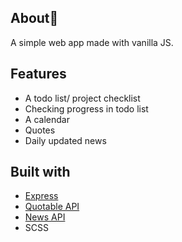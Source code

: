 ## About
A simple web app made with vanilla JS.

## Features
- A todo list/ project checklist
- Checking progress in todo list
- A calendar
- Quotes
- Daily updated news 

## Built with
- [Express](http://expressjs.com/)
- [Quotable API](https://github.com/lukePeavey/quotable)
- [News API](https://newsapi.org/)
- SCSS
